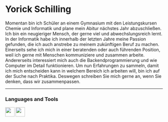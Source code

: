 # Yorick Schilling

Momentan bin ich Schüler an einem Gymnasium mit den Leistungskursen Chemie und Informatik und plane mein Abitur nächstes Jahr abzuschließen.
Ich bin ein neugieriger Mensch, der gerne viel und abwechslungsreich lernt.
In der Informatik habe ich innerhalb der letzten Jahre meine Passion gefunden, die ich auch anstrebe zu meinem zukünftigen Beruf zu machen.
Einerseits sehe ich mich in einer beratenden oder auch führenden Position, weil ich gerne mit Menschen kommuniziere und zusammen arbeite.
Andererseits interessiert mich auch die Backendprogrammierung und wie Computer im Detail funktionieren.
Um nun Erfahrungen zu sammeln, damit ich mich entscheiden kann in welchem Bereich ich arbeiten will, bin ich auf der Suche nach Praktika.
Deswegen schreiben Sie mich gerne an, wenn Sie denken, dass wir zusammenpassen.

---
### Languages and Tools
<img align="left" width="30px" src="https://cdn.jsdelivr.net/gh/devicons/devicon/icons/python/python-original.svg" />
<img align="left" width="30px" src="https://cdn.jsdelivr.net/gh/devicons/devicon/icons/dart/dart-original.svg" />
